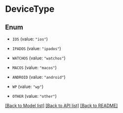 # DeviceType

## Enum


* `IOS` (value: `"ios"`)

* `IPADOS` (value: `"ipados"`)

* `WATCHOS` (value: `"watchos"`)

* `MACOS` (value: `"macos"`)

* `ANDROID` (value: `"android"`)

* `WP` (value: `"wp"`)

* `OTHER` (value: `"other"`)


[[Back to Model list]](../README.md#documentation-for-models) [[Back to API list]](../README.md#documentation-for-api-endpoints) [[Back to README]](../README.md)


